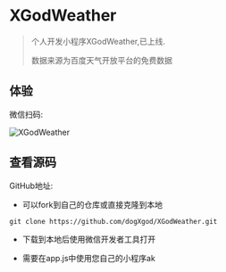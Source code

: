# XGodWeather
> 个人开发小程序XGodWeather,已上线.
>
> 数据来源为百度天气开放平台的免费数据



## 体验

微信扫码:

![XGodWeather](https://wx4.sinaimg.cn/mw690/005Jy6akly1fte1ns8gn7j3076076dgu.jpg)

 

## 查看源码

GitHub地址: 

[XGodWeather]: https://github.com/dogXgod/XGodWeather	"XGodWeather"

- 可以fork到自己的仓库或直接克隆到本地

```
git clone https://github.com/dogXgod/XGodWeather.git
```

- 下载到本地后使用微信开发者工具打开

- 需要在app.js中使用您自己的小程序ak
